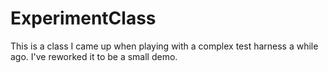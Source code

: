 # ExperimentClass

This is a class I came up when playing with a complex test harness a while ago. I've reworked it to be a small demo.